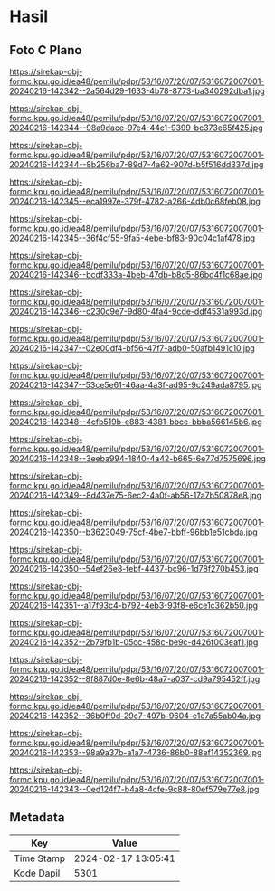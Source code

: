# Hasil

## Foto C Plano

https://sirekap-obj-formc.kpu.go.id/ea48/pemilu/pdpr/53/16/07/20/07/5316072007001-20240216-142342--2a564d29-1633-4b78-8773-ba340292dba1.jpg

https://sirekap-obj-formc.kpu.go.id/ea48/pemilu/pdpr/53/16/07/20/07/5316072007001-20240216-142344--98a9dace-97e4-44c1-9399-bc373e65f425.jpg

https://sirekap-obj-formc.kpu.go.id/ea48/pemilu/pdpr/53/16/07/20/07/5316072007001-20240216-142344--8b256ba7-89d7-4a62-907d-b5f516dd337d.jpg

https://sirekap-obj-formc.kpu.go.id/ea48/pemilu/pdpr/53/16/07/20/07/5316072007001-20240216-142345--eca1997e-379f-4782-a266-4db0c68feb08.jpg

https://sirekap-obj-formc.kpu.go.id/ea48/pemilu/pdpr/53/16/07/20/07/5316072007001-20240216-142345--36f4cf55-9fa5-4ebe-bf83-90c04c1af478.jpg

https://sirekap-obj-formc.kpu.go.id/ea48/pemilu/pdpr/53/16/07/20/07/5316072007001-20240216-142346--bcdf333a-4beb-47db-b8d5-86bd4f1c68ae.jpg

https://sirekap-obj-formc.kpu.go.id/ea48/pemilu/pdpr/53/16/07/20/07/5316072007001-20240216-142346--c230c9e7-9d80-4fa4-9cde-ddf4531a993d.jpg

https://sirekap-obj-formc.kpu.go.id/ea48/pemilu/pdpr/53/16/07/20/07/5316072007001-20240216-142347--02e00df4-bf56-47f7-adb0-50afb1491c10.jpg

https://sirekap-obj-formc.kpu.go.id/ea48/pemilu/pdpr/53/16/07/20/07/5316072007001-20240216-142347--53ce5e61-46aa-4a3f-ad95-9c249ada8795.jpg

https://sirekap-obj-formc.kpu.go.id/ea48/pemilu/pdpr/53/16/07/20/07/5316072007001-20240216-142348--4cfb519b-e883-4381-bbce-bbba566145b6.jpg

https://sirekap-obj-formc.kpu.go.id/ea48/pemilu/pdpr/53/16/07/20/07/5316072007001-20240216-142348--3eeba994-1840-4a42-b665-6e77d7575696.jpg

https://sirekap-obj-formc.kpu.go.id/ea48/pemilu/pdpr/53/16/07/20/07/5316072007001-20240216-142349--8d437e75-6ec2-4a0f-ab56-17a7b50878e8.jpg

https://sirekap-obj-formc.kpu.go.id/ea48/pemilu/pdpr/53/16/07/20/07/5316072007001-20240216-142350--b3623049-75cf-4be7-bbff-96bb1e51cbda.jpg

https://sirekap-obj-formc.kpu.go.id/ea48/pemilu/pdpr/53/16/07/20/07/5316072007001-20240216-142350--54ef26e8-febf-4437-bc96-1d78f270b453.jpg

https://sirekap-obj-formc.kpu.go.id/ea48/pemilu/pdpr/53/16/07/20/07/5316072007001-20240216-142351--a17f93c4-b792-4eb3-93f8-e6ce1c362b50.jpg

https://sirekap-obj-formc.kpu.go.id/ea48/pemilu/pdpr/53/16/07/20/07/5316072007001-20240216-142352--2b79fb1b-05cc-458c-be9c-d426f003eaf1.jpg

https://sirekap-obj-formc.kpu.go.id/ea48/pemilu/pdpr/53/16/07/20/07/5316072007001-20240216-142352--8f887d0e-8e6b-48a7-a037-cd9a795452ff.jpg

https://sirekap-obj-formc.kpu.go.id/ea48/pemilu/pdpr/53/16/07/20/07/5316072007001-20240216-142352--36b0ff9d-29c7-497b-9604-e1e7a55ab04a.jpg

https://sirekap-obj-formc.kpu.go.id/ea48/pemilu/pdpr/53/16/07/20/07/5316072007001-20240216-142353--98a9a37b-a1a7-4736-86b0-88ef14352369.jpg

https://sirekap-obj-formc.kpu.go.id/ea48/pemilu/pdpr/53/16/07/20/07/5316072007001-20240216-142343--0ed124f7-b4a8-4cfe-9c88-80ef579e77e8.jpg


## Metadata

| Key        | Value               |
| ---------- | ------------------- |
| Time Stamp | 2024-02-17 13:05:41 |
| Kode Dapil | 5301                |



